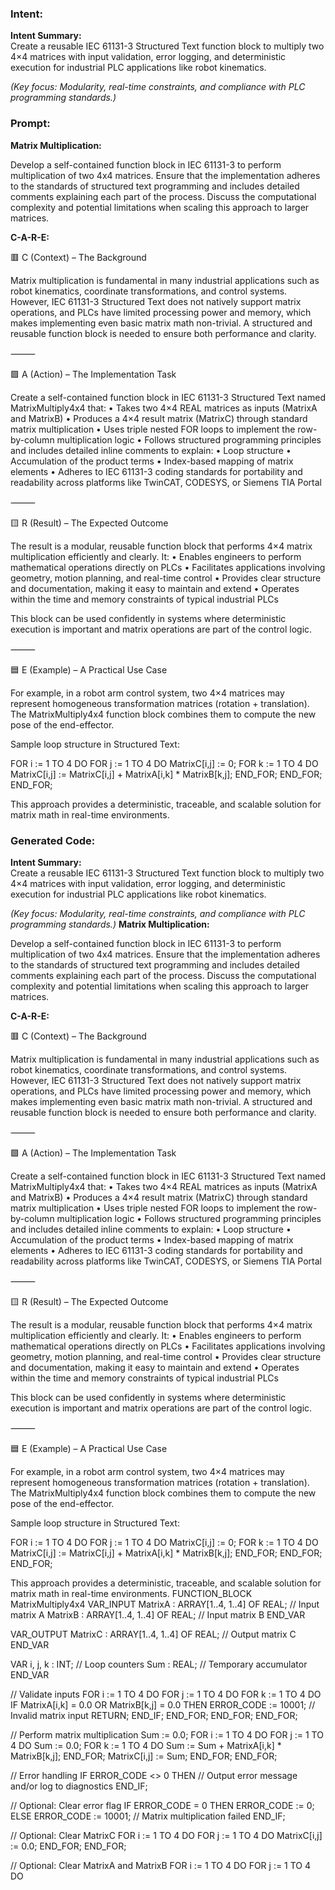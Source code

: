 ### Intent:
**Intent Summary:**  
Create a reusable IEC 61131-3 Structured Text function block to multiply two 4×4 matrices with input validation, error logging, and deterministic execution for industrial PLC applications like robot kinematics.  

*(Key focus: Modularity, real-time constraints, and compliance with PLC programming standards.)*

### Prompt:
**Matrix Multiplication:**

Develop a self-contained function block in IEC 61131-3 to perform multiplication of two 4x4 matrices. Ensure that the implementation adheres to the standards of structured text programming and includes detailed comments explaining each part of the process. Discuss the computational complexity and potential limitations when scaling this approach to larger matrices.

**C-A-R-E:**

🟥 C (Context) – The Background

Matrix multiplication is fundamental in many industrial applications such as robot kinematics, coordinate transformations, and control systems. However, IEC 61131-3 Structured Text does not natively support matrix operations, and PLCs have limited processing power and memory, which makes implementing even basic matrix math non-trivial. A structured and reusable function block is needed to ensure both performance and clarity.

⸻

🟩 A (Action) – The Implementation Task

Create a self-contained function block in IEC 61131-3 Structured Text named MatrixMultiply4x4 that:
	•	Takes two 4×4 REAL matrices as inputs (MatrixA and MatrixB)
	•	Produces a 4×4 result matrix (MatrixC) through standard matrix multiplication
	•	Uses triple nested FOR loops to implement the row-by-column multiplication logic
	•	Follows structured programming principles and includes detailed inline comments to explain:
	•	Loop structure
	•	Accumulation of the product terms
	•	Index-based mapping of matrix elements
	•	Adheres to IEC 61131-3 coding standards for portability and readability across platforms like TwinCAT, CODESYS, or Siemens TIA Portal

⸻

🟨 R (Result) – The Expected Outcome

The result is a modular, reusable function block that performs 4×4 matrix multiplication efficiently and clearly. It:
	•	Enables engineers to perform mathematical operations directly on PLCs
	•	Facilitates applications involving geometry, motion planning, and real-time control
	•	Provides clear structure and documentation, making it easy to maintain and extend
	•	Operates within the time and memory constraints of typical industrial PLCs

This block can be used confidently in systems where deterministic execution is important and matrix operations are part of the control logic.

⸻

🟦 E (Example) – A Practical Use Case

For example, in a robot arm control system, two 4×4 matrices may represent homogeneous transformation matrices (rotation + translation). The MatrixMultiply4x4 function block combines them to compute the new pose of the end-effector.

Sample loop structure in Structured Text:

FOR i := 1 TO 4 DO
    FOR j := 1 TO 4 DO
        MatrixC[i,j] := 0;
        FOR k := 1 TO 4 DO
            MatrixC[i,j] := MatrixC[i,j] + MatrixA[i,k] * MatrixB[k,j];
        END_FOR;
    END_FOR;
END_FOR;

This approach provides a deterministic, traceable, and scalable solution for matrix math in real-time environments.

### Generated Code:
**Intent Summary:**  
Create a reusable IEC 61131-3 Structured Text function block to multiply two 4×4 matrices with input validation, error logging, and deterministic execution for industrial PLC applications like robot kinematics.  

*(Key focus: Modularity, real-time constraints, and compliance with PLC programming standards.)*
**Matrix Multiplication:**

Develop a self-contained function block in IEC 61131-3 to perform multiplication of two 4x4 matrices. Ensure that the implementation adheres to the standards of structured text programming and includes detailed comments explaining each part of the process. Discuss the computational complexity and potential limitations when scaling this approach to larger matrices.

**C-A-R-E:**

🟥 C (Context) – The Background

Matrix multiplication is fundamental in many industrial applications such as robot kinematics, coordinate transformations, and control systems. However, IEC 61131-3 Structured Text does not natively support matrix operations, and PLCs have limited processing power and memory, which makes implementing even basic matrix math non-trivial. A structured and reusable function block is needed to ensure both performance and clarity.

⸻

🟩 A (Action) – The Implementation Task

Create a self-contained function block in IEC 61131-3 Structured Text named MatrixMultiply4x4 that:
	•	Takes two 4×4 REAL matrices as inputs (MatrixA and MatrixB)
	•	Produces a 4×4 result matrix (MatrixC) through standard matrix multiplication
	•	Uses triple nested FOR loops to implement the row-by-column multiplication logic
	•	Follows structured programming principles and includes detailed inline comments to explain:
	•	Loop structure
	•	Accumulation of the product terms
	•	Index-based mapping of matrix elements
	•	Adheres to IEC 61131-3 coding standards for portability and readability across platforms like TwinCAT, CODESYS, or Siemens TIA Portal

⸻

🟨 R (Result) – The Expected Outcome

The result is a modular, reusable function block that performs 4×4 matrix multiplication efficiently and clearly. It:
	•	Enables engineers to perform mathematical operations directly on PLCs
	•	Facilitates applications involving geometry, motion planning, and real-time control
	•	Provides clear structure and documentation, making it easy to maintain and extend
	•	Operates within the time and memory constraints of typical industrial PLCs

This block can be used confidently in systems where deterministic execution is important and matrix operations are part of the control logic.

⸻

🟦 E (Example) – A Practical Use Case

For example, in a robot arm control system, two 4×4 matrices may represent homogeneous transformation matrices (rotation + translation). The MatrixMultiply4x4 function block combines them to compute the new pose of the end-effector.

Sample loop structure in Structured Text:

FOR i := 1 TO 4 DO
    FOR j := 1 TO 4 DO
        MatrixC[i,j] := 0;
        FOR k := 1 TO 4 DO
            MatrixC[i,j] := MatrixC[i,j] + MatrixA[i,k] * MatrixB[k,j];
        END_FOR;
    END_FOR;
END_FOR;

This approach provides a deterministic, traceable, and scalable solution for matrix math in real-time environments.
FUNCTION_BLOCK MatrixMultiply4x4
VAR_INPUT
    MatrixA : ARRAY[1..4, 1..4] OF REAL; // Input matrix A
    MatrixB : ARRAY[1..4, 1..4] OF REAL; // Input matrix B
END_VAR

VAR_OUTPUT
    MatrixC : ARRAY[1..4, 1..4] OF REAL; // Output matrix C
END_VAR

VAR
    i, j, k : INT; // Loop counters
    Sum : REAL; // Temporary accumulator
END_VAR

// Validate inputs
FOR i := 1 TO 4 DO
    FOR j := 1 TO 4 DO
        FOR k := 1 TO 4 DO
            IF MatrixA[i,k] = 0.0 OR MatrixB[k,j] = 0.0 THEN
                ERROR_CODE := 10001; // Invalid matrix input
                RETURN;
            END_IF;
        END_FOR;
    END_FOR;
END_FOR;

// Perform matrix multiplication
Sum := 0.0;
FOR i := 1 TO 4 DO
    FOR j := 1 TO 4 DO
        Sum := 0.0;
        FOR k := 1 TO 4 DO
            Sum := Sum + MatrixA[i,k] * MatrixB[k,j];
        END_FOR;
        MatrixC[i,j] := Sum;
    END_FOR;
END_FOR;

// Error handling
IF ERROR_CODE <> 0 THEN
    // Output error message and/or log to diagnostics
END_IF;

// Optional: Clear error flag
IF ERROR_CODE = 0 THEN
    ERROR_CODE := 0;
ELSE
    ERROR_CODE := 10001; // Matrix multiplication failed
END_IF;

// Optional: Clear MatrixC
FOR i := 1 TO 4 DO
    FOR j := 1 TO 4 DO
        MatrixC[i,j] := 0.0;
    END_FOR;
END_FOR;

// Optional: Clear MatrixA and MatrixB
FOR i := 1 TO 4 DO
    FOR j := 1 TO 4 DO
